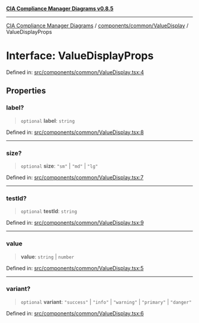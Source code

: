 [**CIA Compliance Manager Diagrams v0.8.5**](../../../../README.md)

***

[CIA Compliance Manager Diagrams](../../../../modules.md) / [components/common/ValueDisplay](../README.md) / ValueDisplayProps

# Interface: ValueDisplayProps

Defined in: [src/components/common/ValueDisplay.tsx:4](https://github.com/Hack23/cia-compliance-manager/blob/3ae0301247f765ba03c8c0fe645db4718bb8af76/src/components/common/ValueDisplay.tsx#L4)

## Properties

### label?

> `optional` **label**: `string`

Defined in: [src/components/common/ValueDisplay.tsx:8](https://github.com/Hack23/cia-compliance-manager/blob/3ae0301247f765ba03c8c0fe645db4718bb8af76/src/components/common/ValueDisplay.tsx#L8)

***

### size?

> `optional` **size**: `"sm"` \| `"md"` \| `"lg"`

Defined in: [src/components/common/ValueDisplay.tsx:7](https://github.com/Hack23/cia-compliance-manager/blob/3ae0301247f765ba03c8c0fe645db4718bb8af76/src/components/common/ValueDisplay.tsx#L7)

***

### testId?

> `optional` **testId**: `string`

Defined in: [src/components/common/ValueDisplay.tsx:9](https://github.com/Hack23/cia-compliance-manager/blob/3ae0301247f765ba03c8c0fe645db4718bb8af76/src/components/common/ValueDisplay.tsx#L9)

***

### value

> **value**: `string` \| `number`

Defined in: [src/components/common/ValueDisplay.tsx:5](https://github.com/Hack23/cia-compliance-manager/blob/3ae0301247f765ba03c8c0fe645db4718bb8af76/src/components/common/ValueDisplay.tsx#L5)

***

### variant?

> `optional` **variant**: `"success"` \| `"info"` \| `"warning"` \| `"primary"` \| `"danger"`

Defined in: [src/components/common/ValueDisplay.tsx:6](https://github.com/Hack23/cia-compliance-manager/blob/3ae0301247f765ba03c8c0fe645db4718bb8af76/src/components/common/ValueDisplay.tsx#L6)
